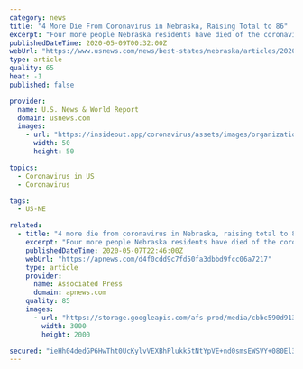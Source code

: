 ```yaml
---
category: news
title: "4 More Die From Coronavirus in Nebraska, Raising Total to 86"
excerpt: "Four more people Nebraska residents have died of the coronavirus, bringing the statewide total to 86 since the pandemic began."
publishedDateTime: 2020-05-09T00:32:00Z
webUrl: "https://www.usnews.com/news/best-states/nebraska/articles/2020-05-07/4-more-die-from-coronavirus-in-nebraska-raising-total-to-86"
type: article
quality: 65
heat: -1
published: false

provider:
  name: U.S. News & World Report
  domain: usnews.com
  images:
    - url: "https://insideout.app/coronavirus/assets/images/organizations/usnews.com-50x50.jpg"
      width: 50
      height: 50

topics:
  - Coronavirus in US
  - Coronavirus

tags:
  - US-NE

related:
  - title: "4 more die from coronavirus in Nebraska, raising total to 86"
    excerpt: "Four more people Nebraska residents have died of the coronavirus, bringing the statewide total to 86 since the pandemic began. The Department of Health and"
    publishedDateTime: 2020-05-07T22:46:00Z
    webUrl: "https://apnews.com/d4f0cdd9c7fd50fa3dbbd9fcc06a7217"
    type: article
    provider:
      name: Associated Press
      domain: apnews.com
    quality: 85
    images:
      - url: "https://storage.googleapis.com/afs-prod/media/cbbc590d91304ad78b504eb670fb9f9e/3000.jpeg"
        width: 3000
        height: 2000

secured: "ieHh04dedGP6HwTht0UcKylvVEXBhPlukk5tNtYpVE+nd0smsEWSVY+080El3gVtCyXRClac1ExssBZq9EN7g/SAmDLl9R4xNTMaY9ic9ADKl9AeVd8bWxJNbXmMldv6w3xFnhaiGBGhqc6hMjSnoKeYUT7cvkSJHskE2V8ana16MaAQkP99ivnU0OirLk5T/w5aol4tPvLWFRFHkyHKkqVSDlVZdMt7D41k3gClspM5IJG2AJWWpq9WmKXZPlA6AtL/+/kdWCn00x1fZ1JGJEMknPN4kRrNwpwjW3UqtbExCRyGWFTz5HuWWjdeacLYMxsGYj50+2n7rbMNAJf3dhqGZcm46bGUaqaINi7YPXM7A6BUhoASQp9ts88lFd+qY3j0LNSKdLS9ubtnqunZGeU/kEY7DBFqYX3CYiXxUMSGrkRXsGL2ExcR71PH9ytZEdBeMWRvrsbtOfOCvkAnW2jlhEJkcIL5T+TI+SJ7KRY=;SP4Z2xuwOQNwmeUtybhYJw=="
---
```


